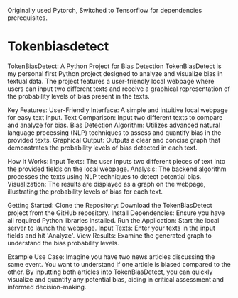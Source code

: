 Originally used Pytorch, Switched to Tensorflow for dependencies prerequisites.
 
 # Tokenbiasdetect
TokenBiasDetect: A Python Project for Bias Detection
TokenBiasDetect is my personal first Python project designed to analyze and visualize bias in textual data. The project features a user-friendly local webpage where users can input two different texts and receive a graphical representation of the probability levels of bias present in the texts.

Key Features:
User-Friendly Interface: A simple and intuitive local webpage for easy text input.
Text Comparison: Input two different texts to compare and analyze for bias.
Bias Detection Algorithm: Utilizes advanced natural language processing (NLP) techniques to assess and quantify bias in the provided texts.
Graphical Output: Outputs a clear and concise graph that demonstrates the probability levels of bias detected in each text.

How It Works:
Input Texts: The user inputs two different pieces of text into the provided fields on the local webpage.
Analysis: The backend algorithm processes the texts using NLP techniques to detect potential bias.
Visualization: The results are displayed as a graph on the webpage, illustrating the probability levels of bias for each text.

Getting Started:
Clone the Repository: Download the TokenBiasDetect project from the GitHub repository.
Install Dependencies: Ensure you have all required Python libraries installed.
Run the Application: Start the local server to launch the webpage.
Input Texts: Enter your texts in the input fields and hit 'Analyze'.
View Results: Examine the generated graph to understand the bias probability levels.

Example Use Case:
Imagine you have two news articles discussing the same event. You want to understand if one article is biased compared to the other. By inputting both articles into TokenBiasDetect, you can quickly visualize and quantify any potential bias, aiding in critical assessment and informed decision-making.
